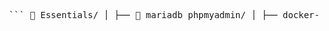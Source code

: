 <pre lang="markdown"> ``` 📁 Essentials/ │ ├── 📁 mariadb_phpmyadmin/ │ ├── docker-compose.yml │ ├── 📁 data/ │ └── 📁 phpmyadmin_data/ ├── 📁 mysql_phpmyadmin/ │ ├── docker-compose.yml │ ├── 📁 data/ │ └── 📁 phpmyadmin_data/ ├── 📁 mongodb_mongoexpress/ │ ├── docker-compose.yml │ ├── 📁 data/ │ └── 📁 mongo-express_data/ ├── 📁 apache/ │ ├── docker-compose.yml │ ├── 📁 apache_html/ │ ├── 📁 apache_config/ │ └── 📁 apache_logs/ ├── 📁 nginx/ │ ├── docker-compose.yml │ ├── 📁 nginx_html/ │ ├── 📁 nginx_config/ │ └── 📁 nginx_logs/ └── 📁 php/ ├── docker-compose.php.yml ├── src/index.php ├── logs/logs └── conf.d/php.ini ``` </pre> 
